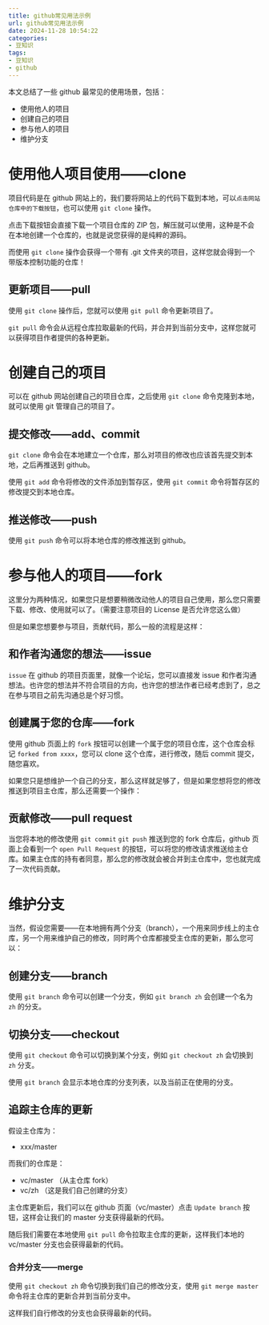 ```yaml
---
title: github常见用法示例
url: github常见用法示例
date: 2024-11-28 10:54:22
categories:
- 豆知识
tags:
- 豆知识
- github
---
```


本文总结了一些 github 最常见的使用场景，包括：

- 使用他人的项目
- 创建自己的项目
- 参与他人的项目
- 维护分支

<!-- more -->

# 使用他人项目使用——clone

项目代码是在 github 网站上的，我们要将网站上的代码下载到本地，可以`点击网站仓库中的下载按钮`，也可以使用 `git clone` 操作。

点击下载按钮会直接下载一个项目仓库的 ZIP 包，解压就可以使用，这种是不会在本地创建一个仓库的，也就是说您获得的是纯粹的源码。

而使用 `git clone` 操作会获得一个带有 .git 文件夹的项目，这样您就会得到一个带版本控制功能的仓库！

## 更新项目——pull

使用 `git clone` 操作后，您就可以使用 `git pull` 命令更新项目了。

`git pull` 命令会从远程仓库拉取最新的代码，并合并到当前分支中，这样您就可以获得项目作者提供的各种更新。

# 创建自己的项目

可以在 github 网站创建自己的项目仓库，之后使用 `git clone` 命令克隆到本地，就可以使用 git 管理自己的项目了。

## 提交修改——add、commit

`git clone` 命令会在本地建立一个仓库，那么对项目的修改也应该首先提交到本地，之后再推送到 github。

使用 `git add` 命令将修改的文件添加到暂存区，使用 `git commit` 命令将暂存区的修改提交到本地仓库。

## 推送修改——push

使用 `git push` 命令可以将本地仓库的修改推送到 github。

# 参与他人的项目——fork

这里分为两种情况，如果您只是想要稍微改动他人的项目自己使用，那么您只需要下载、修改、使用就可以了。（需要注意项目的 License 是否允许您这么做）

但是如果您想要参与项目，贡献代码，那么一般的流程是这样：

## 和作者沟通您的想法——issue

`issue` 在 github 的项目页面里，就像一个论坛，您可以直接发 issue 和作者沟通想法。也许您的想法并不符合项目的方向，也许您的想法作者已经考虑到了，总之在参与项目之前先沟通总是个好习惯。

## 创建属于您的仓库——fork

使用 github 页面上的 `fork` 按钮可以创建一个属于您的项目仓库，这个仓库会标记 `forked from xxxx`，您可以 clone 这个仓库，进行修改，随后 commit 提交，随您喜欢。

如果您只是想维护一个自己的分支，那么这样就足够了，但是如果您想将您的修改推送到项目主仓库，那么还需要一个操作：

## 贡献修改——pull request

当您将本地的修改使用 `git commit` `git push` 推送到您的 fork 仓库后，github 页面上会看到一个 `open Pull Request` 的按钮，可以将您的修改请求推送给主仓库。如果主仓库的持有者同意，那么您的修改就会被合并到主仓库中，您也就完成了一次代码贡献。

# 维护分支

当然，假设您需要——在本地拥有两个分支（branch），一个用来同步线上的主仓库，另一个用来维护自己的修改，同时两个仓库都接受主仓库的更新，那么您可以：

## 创建分支——branch

使用 `git branch` 命令可以创建一个分支，例如 `git branch zh` 会创建一个名为 `zh` 的分支。

## 切换分支——checkout

使用 `git checkout` 命令可以切换到某个分支，例如 `git checkout zh` 会切换到 `zh` 分支。

使用 `git branch` 会显示本地仓库的分支列表，以及当前正在使用的分支。

## 追踪主仓库的更新

假设主仓库为：

- xxx/master

而我们的仓库是：

- vc/master （从主仓库 fork）
- vc/zh （这是我们自己创建的分支）

主仓库更新后，我们可以在 github 页面（vc/master）点击 `Update branch` 按钮，这样会让我们的 master 分支获得最新的代码。

随后我们需要在本地使用 `git pull` 命令拉取主仓库的更新，这样我们本地的 vc/master 分支也会获得最新的代码。

### 合并分支——merge

使用 `git checkout zh` 命令切换到我们自己的修改分支，使用 `git merge master` 命令将主仓库的更新合并到当前分支中。

这样我们自行修改的分支也会获得最新的代码。
